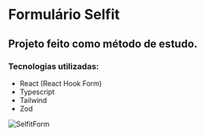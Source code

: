# Formulário Selfit
## Projeto feito como método de estudo.

### Tecnologias utilizadas:
- React (React Hook Form)
- Typescript
- Tailwind
- Zod

![SelfitForm](https://github.com/diegofmsantos/form-selfit/assets/105954958/927952dc-a141-442e-bfd4-2700fd38a518)
